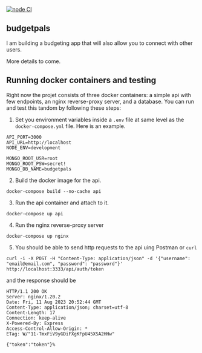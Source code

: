 [![node CI](https://github.com/markCwatson/budgetpals/actions/workflows/node.js.yml/badge.svg?branch=main)](https://github.com/markCwatson/budgetpals/actions/workflows/node.js.yml)

## budgetpals
I am building a budgeting app that will also allow you to connect with other users.

More details to come.

## Running docker containers and testing

Right now the projet consists of three docker containers: a simple api with few endpoints, an nginx reverse-proxy server, and a database. You can run and test this tandom by following these steps:

1. Set you environment variables inside a `.env` file at same level as the `docker-compose.yml` file. Here is an example.

```
API_PORT=3000
API_URL=http://localhost
NODE_ENV=development

MONGO_ROOT_USR=root
MONGO_ROOT_PSW=secret!
MONGO_DB_NAME=budgetpals
```

2. Build the docker image for the api.

```
docker-compose build --no-cache api
```

3. Run the api container and attach to it.

```
docker-compose up api
```

4. Run the nginx reverse-proxy server

```
docker-compose up nginx
```

5. You should be able to send http requests to the api uing Postman or `curl`

```
curl -i -X POST -H "Content-Type: application/json" -d '{"username": "email@email.com", "password": "password"}' http://localhost:3333/api/auth/token
```

and the response should be

```
HTTP/1.1 200 OK
Server: nginx/1.20.2
Date: Fri, 11 Aug 2023 20:52:44 GMT
Content-Type: application/json; charset=utf-8
Content-Length: 17
Connection: keep-alive
X-Powered-By: Express
Access-Control-Allow-Origin: *
ETag: W/"11-TmxFiV9yGDiFXgKFpU45XSA2HHw"

{"token":"token"}%  
```